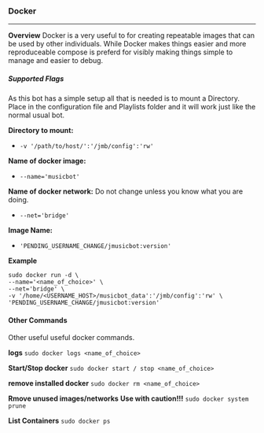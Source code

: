 ### Docker
___
**Overview**
Docker is a very useful to for creating repeatable images that can be used by other individuals. While Docker makes things easier and more reproduceable compose is preferd for visibly making things simple to manage and easier to debug.  

##### Supported Flags

As this bot has a simple setup all that is needed is to mount a Directory. Place in the configuration file and Playlists folder and it will work just like the normal usual bot.  

**Directory to mount:**
* `-v '/path/to/host/':'/jmb/config':'rw'` 

**Name of docker image:**
* `--name='musicbot'`

**Name of docker network:** 
Do not change unless you know what you are doing.
* `--net='bridge'`

**Image Name:**
* `'PENDING_USERNAME_CHANGE/jmusicbot:version'`

**Example**

    sudo docker run -d \
    --name='<name_of_choice>' \
    --net='bridge' \
    -v '/home/<USERNAME_HOST>/musicbot_data':'/jmb/config':'rw' \
    'PENDING_USERNAME_CHANGE/jmusicbot:version'

#### Other Commands
Other useful useful docker commands.

**logs**
`sudo docker logs <name_of_choice>`

**Start/Stop docker**
`sudo docker start / stop <name_of_choice>`

**remove installed docker**
`sudo docker rm <name_of_choice>`

**Rmove unused images/networks**
**Use with caution!!!**
`sudo docker system prune`

**List Containers**
`sudo docker ps`